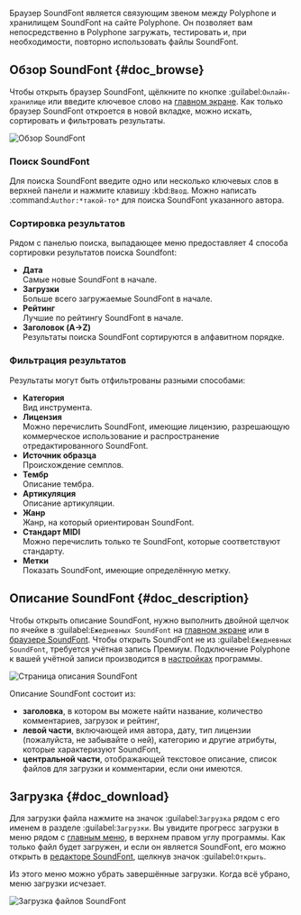 Браузер SoundFont является связующим звеном между Polyphone и хранилищем SoundFont на сайте Polyphone.
Он позволяет вам непосредственно в Polyphone загружать, тестировать и, при необходимости, повторно использовать файлы SoundFont.


## Обзор SoundFont {#doc_browse}


Чтобы открыть браузер SoundFont, щёлкните по кнопке :guilabel:`Онлайн-хранилище` или введите ключевое слово на [главном экране](manual/index.md).
Как только браузер SoundFont откроется в новой вкладке, можно искать, сортировать и фильтровать результаты.


![Обзор SoundFont](images/soundfont_browser_browsing.png "Обзор SoundFont")


### Поиск SoundFont


Для поиска SoundFont введите одно или несколько ключевых слов в верхней панели и нажмите клавишу :kbd:`Ввод`.
Можно написать :command:`Author:*такой-то*` для поиска SoundFont указанного автора.


### Сортировка результатов


Рядом с панелью поиска, выпадающее меню предоставляет 4 способа сортировки результатов поиска Soundfont:

* **Дата**\
  Самые новые SoundFont в начале.
* **Загрузки**\
  Больше всего загружаемые SoundFont в начале.
* **Рейтинг**\
  Лучшие по рейтингу SoundFont в начале.
* **Заголовок (A→Z)**\
  Результаты поиска SoundFont сортируются в алфавитном порядке.


### Фильтрация результатов


Результаты могут быть отфильтрованы разными способами:

* **Категория**\
  Вид инструмента.
* **Лицензия**\
  Можно перечислить SoundFont, имеющие лицензию, разрешающую коммерческое использование и распространение отредактированного SoundFont.
* **Источник образца**\
  Происхождение семплов.
* **Тембр**\
  Описание тембра.
* **Артикуляция**\
  Описание артикуляции.
* **Жанр**\
  Жанр, на который ориентирован SoundFont.
* **Стандарт MIDI**\
  Можно перечислить только те SoundFont, которые соответствуют стандарту.
* **Метки**\
  Показать SoundFont, имеющие определённую метку.


## Описание SoundFont {#doc_description}


Чтобы открыть описание SoundFont, нужно выполнить двойной щелчок по ячейке в :guilabel:`Ежедневных SoundFont` на [главном экране](manual/index.md#doc_right) или в [браузере SoundFont](#doc_browse).
Чтобы открыть SoundFont не из :guilabel:`Ежедневных SoundFont`, требуется учётная запись Премиум.
Подключение Polyphone к вашей учётной записи производится в [настройках](manual/settings.md#doc_repository) программы.


![Страница описания SoundFont](images/soundfont_browser_description.png "Страница описания SoundFont")


Описание SoundFont состоит из:

* **заголовка**, в котором вы можете найти название, количество комментариев, загрузок и рейтинг,
* **левой части**, включающей имя автора, дату, тип лицензии (пожалуйста, не забывайте о ней), категорию и другие атрибуты, которые характеризуют SoundFont,
* **центральной части**, отображающей текстовое описание, список файлов для загрузки и комментарии, если они имеются.


## Загрузка {#doc_download}


Для загрузки файла нажмите на значок :guilabel:`Загрузка` рядом с его именем в разделе :guilabel:`Загрузки`.
Вы увидите прогресс загрузки в меню рядом с [главным меню](manual/menu.md), в верхнем правом углу программы.
Как только файл будет загружен, и если он является SoundFont, его можно открыть в [редакторе SoundFont](manual/soundfont-editor/index.md), щелкнув значок :guilabel:`Открыть`.

Из этого меню можно убрать завершённые загрузки.
Когда всё убрано, меню загрузки исчезает.


![Загрузка файлов SoundFont](images/soundfont_browser_download.png "Загрузка файлов SoundFont")
